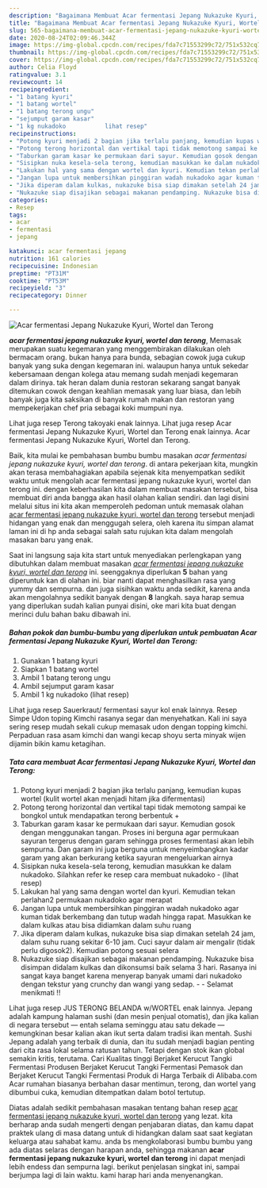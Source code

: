 ```yaml
---
description: "Bagaimana Membuat Acar fermentasi Jepang Nukazuke Kyuri, Wortel dan Terong yang enak"
title: "Bagaimana Membuat Acar fermentasi Jepang Nukazuke Kyuri, Wortel dan Terong yang enak"
slug: 565-bagaimana-membuat-acar-fermentasi-jepang-nukazuke-kyuri-wortel-dan-terong-yang-enak
date: 2020-08-24T02:09:46.344Z
image: https://img-global.cpcdn.com/recipes/fda7c71553299c72/751x532cq70/acar-fermentasi-jepang-nukazuke-kyuri-wortel-dan-terong-foto-resep-utama.jpg
thumbnail: https://img-global.cpcdn.com/recipes/fda7c71553299c72/751x532cq70/acar-fermentasi-jepang-nukazuke-kyuri-wortel-dan-terong-foto-resep-utama.jpg
cover: https://img-global.cpcdn.com/recipes/fda7c71553299c72/751x532cq70/acar-fermentasi-jepang-nukazuke-kyuri-wortel-dan-terong-foto-resep-utama.jpg
author: Celia Floyd
ratingvalue: 3.1
reviewcount: 14
recipeingredient:
- "1 batang kyuri"
- "1 batang wortel"
- "1 batang terong ungu"
- "sejumput garam kasar"
- "1 kg nukadoko           lihat resep"
recipeinstructions:
- "Potong kyuri menjadi 2 bagian jika terlalu panjang, kemudian kupas wortel (kulit wortel akan menjadi hitam jika difermentasi)"
- "Potong terong horizontal dan vertikal tapi tidak memotong sampai ke bongkol untuk mendapatkan terong berbentuk +"
- "Taburkan garam kasar ke permukaan dari sayur. Kemudian gosok dengan menggunakan tangan. Proses ini berguna agar permukaan sayuran tergerus dengan garam sehingga proses fermentasi akan lebih sempurna. Dan garam ini juga berguna untuk menyeimbangkan kadar garam yang akan berkurang ketika sayuran mengeluarkan airnya"
- "Sisipkan nuka kesela-sela terong, kemudian masukkan ke dalam nukadoko. Silahkan refer ke resep cara membuat nukadoko           (lihat resep)"
- "Lakukan hal yang sama dengan wortel dan kyuri. Kemudian tekan perlahan2 permukaan nukadoko agar merapat"
- "Jangan lupa untuk membersihkan pinggiran wadah nukadoko agar kuman tidak berkembang dan tutup wadah hingga rapat. Masukkan ke dalam kulkas atau bisa didiamkan dalam suhu ruang"
- "Jika diperam dalam kulkas, nukazuke bisa siap dimakan setelah 24 jam, dalam suhu ruang sekitar 6-10 jam. Cuci sayur dalam air mengalir (tidak perlu digosok2). Kemudian potong sesuai selera"
- "Nukazuke siap disajikan sebagai makanan pendamping. Nukazuke bisa disimpan didalam kulkas dan dikonsumsi baik selama 3 hari. Rasanya ini sangat kaya banget karena menyerap banyak umami dari nukadoko dengan tekstur yang crunchy dan wangi yang sedap.   Selamat menikmati !!"
categories:
- Resep
tags:
- acar
- fermentasi
- jepang

katakunci: acar fermentasi jepang 
nutrition: 161 calories
recipecuisine: Indonesian
preptime: "PT31M"
cooktime: "PT53M"
recipeyield: "3"
recipecategory: Dinner

---
```



![Acar fermentasi Jepang Nukazuke Kyuri, Wortel dan Terong](https://img-global.cpcdn.com/recipes/fda7c71553299c72/751x532cq70/acar-fermentasi-jepang-nukazuke-kyuri-wortel-dan-terong-foto-resep-utama.jpg)

<b><i>acar fermentasi jepang nukazuke kyuri, wortel dan terong</i></b>, Memasak merupakan suatu kegemaran yang menggembirakan dilakukan oleh bermacam orang. bukan hanya para bunda, sebagian cowok juga cukup banyak yang suka dengan kegemaran ini. walaupun hanya untuk sekedar kebersamaan dengan kolega atau memang sudah menjadi kegemaran dalam dirinya. tak heran dalam dunia restoran sekarang sangat banyak ditemukan cowok dengan keahlian memasak yang luar biasa, dan lebih banyak juga kita saksikan di banyak rumah makan dan restoran yang mempekerjakan chef pria sebagai koki mumpuni nya.

Lihat juga resep Terong takoyaki enak lainnya. Lihat juga resep Acar fermentasi Jepang Nukazuke Kyuri, Wortel dan Terong enak lainnya. Acar fermentasi Jepang Nukazuke Kyuri, Wortel dan Terong.

Baik, kita mulai ke pembahasan bumbu bumbu masakan <i>acar fermentasi jepang nukazuke kyuri, wortel dan terong</i>. di antara pekerjaan kita, mungkin akan terasa membahagiakan apabila sejenak kita menyempatkan sedikit waktu untuk mengolah acar fermentasi jepang nukazuke kyuri, wortel dan terong ini. dengan keberhasilan kita dalam membuat masakan tersebut, bisa membuat diri anda bangga akan hasil olahan kalian sendiri. dan lagi disini melalui situs ini kita akan memperoleh pedoman untuk memasak olahan <u>acar fermentasi jepang nukazuke kyuri, wortel dan terong</u> tersebut menjadi hidangan yang enak dan menggugah selera, oleh karena itu simpan alamat laman ini di hp anda sebagai salah satu rujukan kita dalam mengolah masakan baru yang enak.


Saat ini langsung saja kita start untuk menyediakan perlengkapan yang dibutuhkan dalam membuat masakan <u><i>acar fermentasi jepang nukazuke kyuri, wortel dan terong</i></u> ini. seenggaknya diperlukan <b>5</b> bahan yang diperuntuk kan di olahan ini. biar nanti dapat menghasilkan rasa yang yummy dan sempurna. dan juga sisihkan waktu anda sedikit, karena anda akan mengolahnya sedikit banyak dengan <b>8</b> langkah. saya harap semua yang diperlukan sudah kalian punyai disini, oke mari kita buat dengan merinci dulu bahan baku dibawah ini.

<!--inarticleads1-->

##### Bahan pokok dan bumbu-bumbu yang diperlukan untuk pembuatan Acar fermentasi Jepang Nukazuke Kyuri, Wortel dan Terong:

1. Gunakan 1 batang kyuri
1. Siapkan 1 batang wortel
1. Ambil 1 batang terong ungu
1. Ambil sejumput garam kasar
1. Ambil 1 kg nukadoko           (lihat resep)


Lihat juga resep Sauerkraut/ fermentasi sayur kol enak lainnya. Resep Simpe Udon toping Kimchi rasanya segar dan menyehatkan. Kali ini saya sering resep mudah sekali cukup memasak udon dengan topping kimchi. Perpaduan rasa asam kimchi dan wangi kecap shoyu serta minyak wijen dijamin bikin kamu ketagihan. 

<!--inarticleads2-->

##### Tata cara membuat Acar fermentasi Jepang Nukazuke Kyuri, Wortel dan Terong:

1. Potong kyuri menjadi 2 bagian jika terlalu panjang, kemudian kupas wortel (kulit wortel akan menjadi hitam jika difermentasi)
1. Potong terong horizontal dan vertikal tapi tidak memotong sampai ke bongkol untuk mendapatkan terong berbentuk +
1. Taburkan garam kasar ke permukaan dari sayur. Kemudian gosok dengan menggunakan tangan. Proses ini berguna agar permukaan sayuran tergerus dengan garam sehingga proses fermentasi akan lebih sempurna. Dan garam ini juga berguna untuk menyeimbangkan kadar garam yang akan berkurang ketika sayuran mengeluarkan airnya
1. Sisipkan nuka kesela-sela terong, kemudian masukkan ke dalam nukadoko. Silahkan refer ke resep cara membuat nukadoko -           (lihat resep)
1. Lakukan hal yang sama dengan wortel dan kyuri. Kemudian tekan perlahan2 permukaan nukadoko agar merapat
1. Jangan lupa untuk membersihkan pinggiran wadah nukadoko agar kuman tidak berkembang dan tutup wadah hingga rapat. Masukkan ke dalam kulkas atau bisa didiamkan dalam suhu ruang
1. Jika diperam dalam kulkas, nukazuke bisa siap dimakan setelah 24 jam, dalam suhu ruang sekitar 6-10 jam. Cuci sayur dalam air mengalir (tidak perlu digosok2). Kemudian potong sesuai selera
1. Nukazuke siap disajikan sebagai makanan pendamping. Nukazuke bisa disimpan didalam kulkas dan dikonsumsi baik selama 3 hari. Rasanya ini sangat kaya banget karena menyerap banyak umami dari nukadoko dengan tekstur yang crunchy dan wangi yang sedap.  -  - Selamat menikmati !!


Lihat juga resep JUS TERONG BELANDA w/WORTEL enak lainnya. Jepang adalah kampung halaman sushi (dan mesin penjual otomatis), dan jika kalian di negara tersebut — entah selama seminggu atau satu dekade — kemungkinan besar kalian akan ikut serta dalam tradisi ikan mentah. Sushi Jepang adalah yang terbaik di dunia, dan itu sudah menjadi bagian penting dari cita rasa lokal selama ratusan tahun. Tetapi dengan stok ikan global semakin kritis, terutama. Cari Kualitas tinggi Berjaket Kerucut Tangki Fermentasi Produsen Berjaket Kerucut Tangki Fermentasi Pemasok dan Berjaket Kerucut Tangki Fermentasi Produk di Harga Terbaik di Alibaba.com Acar rumahan biasanya berbahan dasar mentimun, terong, dan wortel yang dibumbui cuka, kemudian ditempatkan dalam botol tertutup. 

Diatas adalah sedikit pembahasan masakan tentang bahan resep <u>acar fermentasi jepang nukazuke kyuri, wortel dan terong</u> yang lezat. kita berharap anda sudah mengerti dengan penjabaran diatas, dan kamu dapat praktek ulang di masa datang untuk di hidangkan dalam saat saat kegiatan keluarga atau sahabat kamu. anda bs mengkolaborasi bumbu bumbu yang ada diatas selaras dengan harapan anda, sehingga makanan <b>acar fermentasi jepang nukazuke kyuri, wortel dan terong</b> ini dapat menjadi lebih endess dan sempurna lagi. berikut penjelasan singkat ini, sampai berjumpa lagi di lain waktu. kami harap hari anda menyenangkan.
